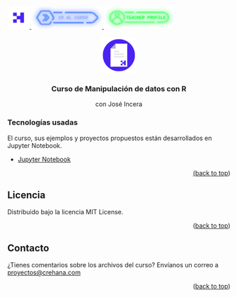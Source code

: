 <div id="top">
  <a href="https://www.crehana.com">
    <img src="images/logo.png" alt="Logo" width="50" height="50">
  </a>
  <a href="https://www.crehana.com/clases/v2/13205/">
    <img src="images/curso.png" alt="Logo" width="160" height="50">
  </a>
  <a href="https://www.linkedin.com/in/jose-manuel-incera-rosas-6b660398/">
    <img src="images/teacher.png" alt="Logo" width="160" height="50">
  </a>
</div>

<!-- PROJECT LOGO -->
<br />
<div align="center">
  <a href="https://github.com/crehana-studentxp/r_manipulacion_datos-jose_incera">
    <img src="images/project.png" alt="Logo" width="80" height="80">
  </a>

  <h3 align="center">Curso de Manipulación de datos con R</h3>
  <p align="center">con José Incera</h3> 
</div>

### Tecnologías usadas

El curso, sus ejemplos y proyectos propuestos están desarrollados en Jupyter Notebook.
<ul>
  <li><a href="https://jupyter.org"> Jupyter Notebook</li>
</ul>

<p align="right">(<a href="#top">back to top</a>)</p>

<!-- LICENSE -->
## Licencia

Distribuido bajo la licencia MIT License. 

<p align="right">(<a href="#top">back to top</a>)</p>

<!-- CONTACT -->
## Contacto

¿Tienes comentarios sobre los archivos del curso? Envíanos un correo a proyectos@crehana.com

<p align="right">(<a href="#top">back to top</a>)</p>
